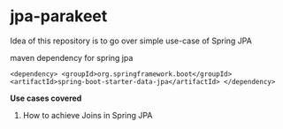 # jpa-parakeet
Idea of this repository is to go over simple use-case of Spring JPA

maven dependency for spring jpa

`<dependency>
<groupId>org.springframework.boot</groupId>
<artifactId>spring-boot-starter-data-jpa</artifactId>
</dependency>`

**Use cases covered**

1. How to achieve Joins in Spring JPA






